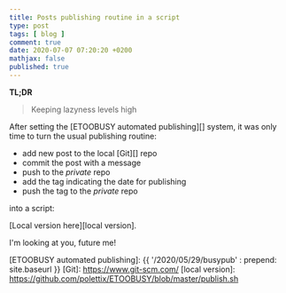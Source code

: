 ```yaml
---
title: Posts publishing routine in a script
type: post
tags: [ blog ]
comment: true
date: 2020-07-07 07:20:20 +0200
mathjax: false
published: true
---
```


**TL;DR**

> Keeping lazyness levels high

After setting the [ETOOBUSY automated publishing][] system, it was only
time to turn the usual publishing routine:

* add new post to the local [Git][] repo
* commit the post with a message
* push to the *private* repo
* add the tag indicating the date for publishing
* push the tag to the *private* repo

into a script:

<script src='https://gitlab.com/polettix/notechs/snippets/1993175.js'></script>

[Local version here][local version].

I'm looking at you, future me!

[ETOOBUSY automated publishing]: {{ '/2020/05/29/busypub' : prepend: site.baseurl }}
[Git]: https://www.git-scm.com/
[local version]: https://github.com/polettix/ETOOBUSY/blob/master/publish.sh
